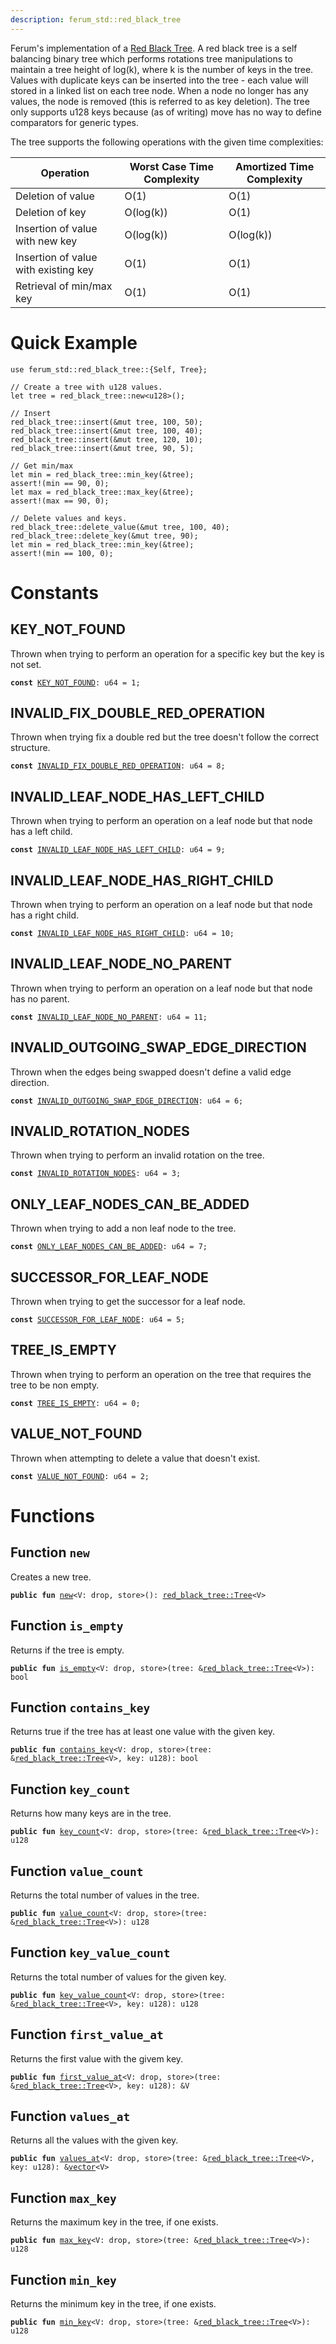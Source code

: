 ```yaml
---
description: ferum_std::red_black_tree
---
```


Ferum's implementation of a [Red Black Tree](https://en.wikipedia.org/wiki/Red%E2%80%93black_tree).
A red black tree is a self balancing binary tree which performs rotations tree manipulations to maintain a tree
height of log(k), where k is the number of keys in the tree. Values with duplicate keys can be inserted into the
tree - each value will stored in a linked list on each tree node. When a node no longer has any values, the node
is removed (this is referred to as key deletion). The tree only supports u128 keys because (as of writing) move
has no way to define comparators for generic types.

The tree supports the following operations with the given time complexities:

| Operation                            | Worst Case Time Complexity | Amortized Time Complexity  |
|--------------------------------------|----------------------------|----------------------------|
| Deletion of value                    | O(1)                       | O(1)                       |
| Deletion of key                      | O(log(k))                  | O(1)                       |
| Insertion of value with new key      | O(log(k))                  | O(log(k))                  |
| Insertion of value with existing key | O(1)                       | O(1)                       |
| Retrieval of min/max key             | O(1)                       | O(1)                       |


<a name="@quick-example"></a>

# Quick Example


```
use ferum_std::red_black_tree::{Self, Tree};

// Create a tree with u128 values.
let tree = red_black_tree::new<u128>();

// Insert
red_black_tree::insert(&mut tree, 100, 50);
red_black_tree::insert(&mut tree, 100, 40);
red_black_tree::insert(&mut tree, 120, 10);
red_black_tree::insert(&mut tree, 90, 5);

// Get min/max
let min = red_black_tree::min_key(&tree);
assert!(min == 90, 0);
let max = red_black_tree::max_key(&tree);
assert!(max == 90, 0);

// Delete values and keys.
red_black_tree::delete_value(&mut tree, 100, 40);
red_black_tree::delete_key(&mut tree, 90);
let min = red_black_tree::min_key(&tree);
assert!(min == 100, 0);
```




<a name="@constants"></a>

# Constants


<a name="@key_not_found"></a>

## KEY_NOT_FOUND


<a name="ferum_std_red_black_tree_KEY_NOT_FOUND"></a>

Thrown when trying to perform an operation for a specific key but the key is not set.


<pre><code><b>const</b> <a href="red_black_tree.md#ferum_std_red_black_tree_KEY_NOT_FOUND">KEY_NOT_FOUND</a>: u64 = 1;
</code></pre>



<a name="@invalid_fix_double_red_operation"></a>

## INVALID_FIX_DOUBLE_RED_OPERATION


<a name="ferum_std_red_black_tree_INVALID_FIX_DOUBLE_RED_OPERATION"></a>

Thrown when trying fix a double red but the tree doesn't follow the correct structure.


<pre><code><b>const</b> <a href="red_black_tree.md#ferum_std_red_black_tree_INVALID_FIX_DOUBLE_RED_OPERATION">INVALID_FIX_DOUBLE_RED_OPERATION</a>: u64 = 8;
</code></pre>



<a name="@invalid_leaf_node_has_left_child"></a>

## INVALID_LEAF_NODE_HAS_LEFT_CHILD


<a name="ferum_std_red_black_tree_INVALID_LEAF_NODE_HAS_LEFT_CHILD"></a>

Thrown when trying to perform an operation on a leaf node but that node has a left child.


<pre><code><b>const</b> <a href="red_black_tree.md#ferum_std_red_black_tree_INVALID_LEAF_NODE_HAS_LEFT_CHILD">INVALID_LEAF_NODE_HAS_LEFT_CHILD</a>: u64 = 9;
</code></pre>



<a name="@invalid_leaf_node_has_right_child"></a>

## INVALID_LEAF_NODE_HAS_RIGHT_CHILD


<a name="ferum_std_red_black_tree_INVALID_LEAF_NODE_HAS_RIGHT_CHILD"></a>

Thrown when trying to perform an operation on a leaf node but that node has a right child.


<pre><code><b>const</b> <a href="red_black_tree.md#ferum_std_red_black_tree_INVALID_LEAF_NODE_HAS_RIGHT_CHILD">INVALID_LEAF_NODE_HAS_RIGHT_CHILD</a>: u64 = 10;
</code></pre>



<a name="@invalid_leaf_node_no_parent"></a>

## INVALID_LEAF_NODE_NO_PARENT


<a name="ferum_std_red_black_tree_INVALID_LEAF_NODE_NO_PARENT"></a>

Thrown when trying to perform an operation on a leaf node but that node has no parent.


<pre><code><b>const</b> <a href="red_black_tree.md#ferum_std_red_black_tree_INVALID_LEAF_NODE_NO_PARENT">INVALID_LEAF_NODE_NO_PARENT</a>: u64 = 11;
</code></pre>



<a name="@invalid_outgoing_swap_edge_direction"></a>

## INVALID_OUTGOING_SWAP_EDGE_DIRECTION


<a name="ferum_std_red_black_tree_INVALID_OUTGOING_SWAP_EDGE_DIRECTION"></a>

Thrown when the edges being swapped doesn't define a valid edge direction.


<pre><code><b>const</b> <a href="red_black_tree.md#ferum_std_red_black_tree_INVALID_OUTGOING_SWAP_EDGE_DIRECTION">INVALID_OUTGOING_SWAP_EDGE_DIRECTION</a>: u64 = 6;
</code></pre>



<a name="@invalid_rotation_nodes"></a>

## INVALID_ROTATION_NODES


<a name="ferum_std_red_black_tree_INVALID_ROTATION_NODES"></a>

Thrown when trying to perform an invalid rotation on the tree.


<pre><code><b>const</b> <a href="red_black_tree.md#ferum_std_red_black_tree_INVALID_ROTATION_NODES">INVALID_ROTATION_NODES</a>: u64 = 3;
</code></pre>



<a name="@only_leaf_nodes_can_be_added"></a>

## ONLY_LEAF_NODES_CAN_BE_ADDED


<a name="ferum_std_red_black_tree_ONLY_LEAF_NODES_CAN_BE_ADDED"></a>

Thrown when trying to add a non leaf node to the tree.


<pre><code><b>const</b> <a href="red_black_tree.md#ferum_std_red_black_tree_ONLY_LEAF_NODES_CAN_BE_ADDED">ONLY_LEAF_NODES_CAN_BE_ADDED</a>: u64 = 7;
</code></pre>



<a name="@successor_for_leaf_node"></a>

## SUCCESSOR_FOR_LEAF_NODE


<a name="ferum_std_red_black_tree_SUCCESSOR_FOR_LEAF_NODE"></a>

Thrown when trying to get the successor for a leaf node.


<pre><code><b>const</b> <a href="red_black_tree.md#ferum_std_red_black_tree_SUCCESSOR_FOR_LEAF_NODE">SUCCESSOR_FOR_LEAF_NODE</a>: u64 = 5;
</code></pre>



<a name="@tree_is_empty"></a>

## TREE_IS_EMPTY


<a name="ferum_std_red_black_tree_TREE_IS_EMPTY"></a>

Thrown when trying to perform an operation on the tree that requires the tree to be non empty.


<pre><code><b>const</b> <a href="red_black_tree.md#ferum_std_red_black_tree_TREE_IS_EMPTY">TREE_IS_EMPTY</a>: u64 = 0;
</code></pre>



<a name="@value_not_found"></a>

## VALUE_NOT_FOUND


<a name="ferum_std_red_black_tree_VALUE_NOT_FOUND"></a>

Thrown when attempting to delete a value that doesn't exist.


<pre><code><b>const</b> <a href="red_black_tree.md#ferum_std_red_black_tree_VALUE_NOT_FOUND">VALUE_NOT_FOUND</a>: u64 = 2;
</code></pre>



<a name="@functions"></a>

# Functions


<a name="ferum_std_red_black_tree_new"></a>

## Function `new`

Creates a new tree.


<pre><code><b>public</b> <b>fun</b> <a href="red_black_tree.md#ferum_std_red_black_tree_new">new</a>&lt;V: drop, store&gt;(): <a href="red_black_tree.md#ferum_std_red_black_tree_Tree">red_black_tree::Tree</a>&lt;V&gt;
</code></pre>



<a name="ferum_std_red_black_tree_is_empty"></a>

## Function `is_empty`

Returns if the tree is empty.


<pre><code><b>public</b> <b>fun</b> <a href="red_black_tree.md#ferum_std_red_black_tree_is_empty">is_empty</a>&lt;V: drop, store&gt;(tree: &<a href="red_black_tree.md#ferum_std_red_black_tree_Tree">red_black_tree::Tree</a>&lt;V&gt;): bool
</code></pre>



<a name="ferum_std_red_black_tree_contains_key"></a>

## Function `contains_key`

Returns true if the tree has at least one value with the given key.


<pre><code><b>public</b> <b>fun</b> <a href="red_black_tree.md#ferum_std_red_black_tree_contains_key">contains_key</a>&lt;V: drop, store&gt;(tree: &<a href="red_black_tree.md#ferum_std_red_black_tree_Tree">red_black_tree::Tree</a>&lt;V&gt;, key: u128): bool
</code></pre>



<a name="ferum_std_red_black_tree_key_count"></a>

## Function `key_count`

Returns how many keys are in the tree.


<pre><code><b>public</b> <b>fun</b> <a href="red_black_tree.md#ferum_std_red_black_tree_key_count">key_count</a>&lt;V: drop, store&gt;(tree: &<a href="red_black_tree.md#ferum_std_red_black_tree_Tree">red_black_tree::Tree</a>&lt;V&gt;): u128
</code></pre>



<a name="ferum_std_red_black_tree_value_count"></a>

## Function `value_count`

Returns the total number of values in the tree.


<pre><code><b>public</b> <b>fun</b> <a href="red_black_tree.md#ferum_std_red_black_tree_value_count">value_count</a>&lt;V: drop, store&gt;(tree: &<a href="red_black_tree.md#ferum_std_red_black_tree_Tree">red_black_tree::Tree</a>&lt;V&gt;): u128
</code></pre>



<a name="ferum_std_red_black_tree_key_value_count"></a>

## Function `key_value_count`

Returns the total number of values for the given key.


<pre><code><b>public</b> <b>fun</b> <a href="red_black_tree.md#ferum_std_red_black_tree_key_value_count">key_value_count</a>&lt;V: drop, store&gt;(tree: &<a href="red_black_tree.md#ferum_std_red_black_tree_Tree">red_black_tree::Tree</a>&lt;V&gt;, key: u128): u128
</code></pre>



<a name="ferum_std_red_black_tree_first_value_at"></a>

## Function `first_value_at`

Returns the first value with the givem key.


<pre><code><b>public</b> <b>fun</b> <a href="red_black_tree.md#ferum_std_red_black_tree_first_value_at">first_value_at</a>&lt;V: drop, store&gt;(tree: &<a href="red_black_tree.md#ferum_std_red_black_tree_Tree">red_black_tree::Tree</a>&lt;V&gt;, key: u128): &V
</code></pre>



<a name="ferum_std_red_black_tree_values_at"></a>

## Function `values_at`

Returns all the values with the given key.


<pre><code><b>public</b> <b>fun</b> <a href="red_black_tree.md#ferum_std_red_black_tree_values_at">values_at</a>&lt;V: drop, store&gt;(tree: &<a href="red_black_tree.md#ferum_std_red_black_tree_Tree">red_black_tree::Tree</a>&lt;V&gt;, key: u128): &<a href="">vector</a>&lt;V&gt;
</code></pre>



<a name="ferum_std_red_black_tree_max_key"></a>

## Function `max_key`

Returns the maximum key in the tree, if one exists.


<pre><code><b>public</b> <b>fun</b> <a href="red_black_tree.md#ferum_std_red_black_tree_max_key">max_key</a>&lt;V: drop, store&gt;(tree: &<a href="red_black_tree.md#ferum_std_red_black_tree_Tree">red_black_tree::Tree</a>&lt;V&gt;): u128
</code></pre>



<a name="ferum_std_red_black_tree_min_key"></a>

## Function `min_key`

Returns the minimum key in the tree, if one exists.


<pre><code><b>public</b> <b>fun</b> <a href="red_black_tree.md#ferum_std_red_black_tree_min_key">min_key</a>&lt;V: drop, store&gt;(tree: &<a href="red_black_tree.md#ferum_std_red_black_tree_Tree">red_black_tree::Tree</a>&lt;V&gt;): u128
</code></pre>
